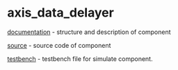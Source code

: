 # axis_data_delayer

[documentation](https://github.com/MasterPlayer/xilinx-vhdl/tree/master/axis_infrastructure/axis_data_delayer/documentation) - structure and description of component

[source](https://github.com/MasterPlayer/xilinx-vhdl/tree/master/axis_infrastructure/axis_data_delayer/source) - source code of component

[testbench](https://github.com/MasterPlayer/xilinx-vhdl/tree/master/axis_infrastructure/axis_data_delayer/testbench) - testbench file for simulate component. 